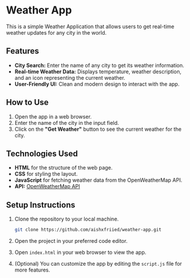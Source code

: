 # Weather App

This is a simple Weather Application that allows users to get real-time weather updates for any city in the world.

## Features

- **City Search:** Enter the name of any city to get its weather information.
- **Real-time Weather Data:** Displays temperature, weather description, and an icon representing the current weather.
- **User-Friendly UI:** Clean and modern design to interact with the app.

## How to Use

1. Open the app in a web browser.
2. Enter the name of the city in the input field.
3. Click on the **"Get Weather"** button to see the current weather for the city.

## Technologies Used

- **HTML** for the structure of the web page.
- **CSS** for styling the layout.
- **JavaScript** for fetching weather data from the OpenWeatherMap API.
- **API:** [OpenWeatherMap API](https://openweathermap.org/api)

## Setup Instructions

1. Clone the repository to your local machine.

    ```bash
    git clone https://github.com/aishxfriied/weather-app.git
    ```

2. Open the project in your preferred code editor.
3. Open `index.html` in your web browser to view the app.
4. (Optional) You can customize the app by editing the `script.js` file for more features.
